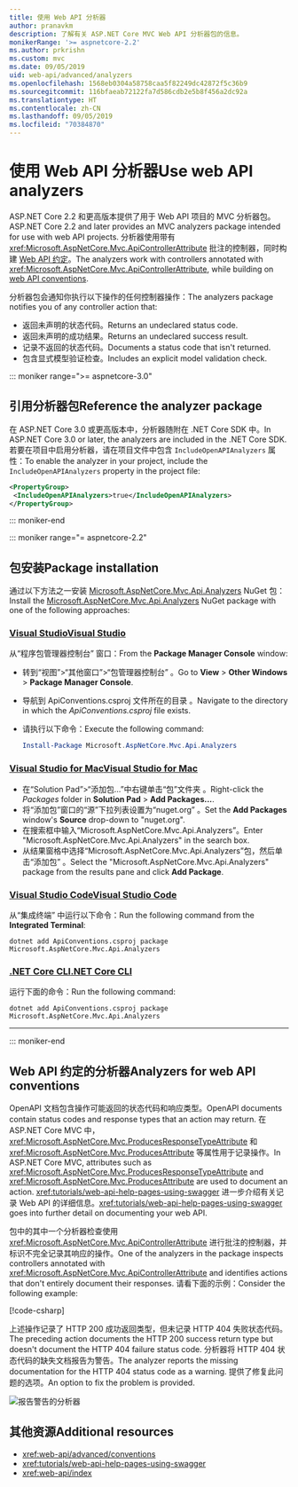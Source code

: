 ```yaml
---
title: 使用 Web API 分析器
author: pranavkm
description: 了解有关 ASP.NET Core MVC Web API 分析器包的信息。
monikerRange: '>= aspnetcore-2.2'
ms.author: prkrishn
ms.custom: mvc
ms.date: 09/05/2019
uid: web-api/advanced/analyzers
ms.openlocfilehash: 1568eb0304a58758caa5f82249dc42872f5c36b9
ms.sourcegitcommit: 116bfaeab72122fa7d586cdb2e5b8f456a2dc92a
ms.translationtype: HT
ms.contentlocale: zh-CN
ms.lasthandoff: 09/05/2019
ms.locfileid: "70384870"
---
```

# <a name="use-web-api-analyzers"></a><span data-ttu-id="66583-103">使用 Web API 分析器</span><span class="sxs-lookup"><span data-stu-id="66583-103">Use web API analyzers</span></span>

<span data-ttu-id="66583-104">ASP.NET Core 2.2 和更高版本提供了用于 Web API 项目的 MVC 分析器包。</span><span class="sxs-lookup"><span data-stu-id="66583-104">ASP.NET Core 2.2 and later provides an MVC analyzers package intended for use with web API projects.</span></span> <span data-ttu-id="66583-105">分析器使用带有 <xref:Microsoft.AspNetCore.Mvc.ApiControllerAttribute> 批注的控制器，同时构建 [Web API 约定](xref:web-api/advanced/conventions)。</span><span class="sxs-lookup"><span data-stu-id="66583-105">The analyzers work with controllers annotated with <xref:Microsoft.AspNetCore.Mvc.ApiControllerAttribute>, while building on [web API conventions](xref:web-api/advanced/conventions).</span></span>

<span data-ttu-id="66583-106">分析器包会通知你执行以下操作的任何控制器操作：</span><span class="sxs-lookup"><span data-stu-id="66583-106">The analyzers package notifies you of any controller action that:</span></span>

* <span data-ttu-id="66583-107">返回未声明的状态代码。</span><span class="sxs-lookup"><span data-stu-id="66583-107">Returns an undeclared status code.</span></span>
* <span data-ttu-id="66583-108">返回未声明的成功结果。</span><span class="sxs-lookup"><span data-stu-id="66583-108">Returns an undeclared success result.</span></span>
* <span data-ttu-id="66583-109">记录不返回的状态代码。</span><span class="sxs-lookup"><span data-stu-id="66583-109">Documents a status code that isn't returned.</span></span>
* <span data-ttu-id="66583-110">包含显式模型验证检查。</span><span class="sxs-lookup"><span data-stu-id="66583-110">Includes an explicit model validation check.</span></span>

::: moniker range=">= aspnetcore-3.0"

## <a name="reference-the-analyzer-package"></a><span data-ttu-id="66583-111">引用分析器包</span><span class="sxs-lookup"><span data-stu-id="66583-111">Reference the analyzer package</span></span>

<span data-ttu-id="66583-112">在 ASP.NET Core 3.0 或更高版本中，分析器随附在 .NET Core SDK 中。</span><span class="sxs-lookup"><span data-stu-id="66583-112">In ASP.NET Core 3.0 or later, the analyzers are included in the .NET Core SDK.</span></span> <span data-ttu-id="66583-113">若要在项目中启用分析器，请在项目文件中包含 `IncludeOpenAPIAnalyzers` 属性：</span><span class="sxs-lookup"><span data-stu-id="66583-113">To enable the analyzer in your project, include the `IncludeOpenAPIAnalyzers` property in the project file:</span></span>

```xml
<PropertyGroup>
 <IncludeOpenAPIAnalyzers>true</IncludeOpenAPIAnalyzers>
</PropertyGroup>
```

::: moniker-end

::: moniker range="= aspnetcore-2.2"

## <a name="package-installation"></a><span data-ttu-id="66583-114">包安装</span><span class="sxs-lookup"><span data-stu-id="66583-114">Package installation</span></span>

<span data-ttu-id="66583-115">通过以下方法之一安装 [Microsoft.AspNetCore.Mvc.Api.Analyzers](https://www.nuget.org/packages/Microsoft.AspNetCore.Mvc.Api.Analyzers) NuGet 包：</span><span class="sxs-lookup"><span data-stu-id="66583-115">Install the [Microsoft.AspNetCore.Mvc.Api.Analyzers](https://www.nuget.org/packages/Microsoft.AspNetCore.Mvc.Api.Analyzers) NuGet package with one of the following approaches:</span></span>

### <a name="visual-studiotabvisual-studio"></a>[<span data-ttu-id="66583-116">Visual Studio</span><span class="sxs-lookup"><span data-stu-id="66583-116">Visual Studio</span></span>](#tab/visual-studio)

<span data-ttu-id="66583-117">从“程序包管理器控制台”  窗口：</span><span class="sxs-lookup"><span data-stu-id="66583-117">From the **Package Manager Console** window:</span></span>
  * <span data-ttu-id="66583-118">转到“视图”>“其他窗口”>“包管理器控制台”    。</span><span class="sxs-lookup"><span data-stu-id="66583-118">Go to **View** > **Other Windows** > **Package Manager Console**.</span></span>
  * <span data-ttu-id="66583-119">导航到 ApiConventions.csproj 文件所在的目录  。</span><span class="sxs-lookup"><span data-stu-id="66583-119">Navigate to the directory in which the *ApiConventions.csproj* file exists.</span></span>
  * <span data-ttu-id="66583-120">请执行以下命令：</span><span class="sxs-lookup"><span data-stu-id="66583-120">Execute the following command:</span></span>

    ```powershell
    Install-Package Microsoft.AspNetCore.Mvc.Api.Analyzers
    ```

### <a name="visual-studio-for-mactabvisual-studio-mac"></a>[<span data-ttu-id="66583-121">Visual Studio for Mac</span><span class="sxs-lookup"><span data-stu-id="66583-121">Visual Studio for Mac</span></span>](#tab/visual-studio-mac)

* <span data-ttu-id="66583-122">在“Solution Pad”>“添加包...”中右键单击“包”文件夹    。</span><span class="sxs-lookup"><span data-stu-id="66583-122">Right-click the *Packages* folder in **Solution Pad** > **Add Packages...**.</span></span>
* <span data-ttu-id="66583-123">将“添加包”窗口的“源”下拉列表设置为“nuget.org”   。</span><span class="sxs-lookup"><span data-stu-id="66583-123">Set the **Add Packages** window's **Source** drop-down to "nuget.org".</span></span>
* <span data-ttu-id="66583-124">在搜索框中输入“Microsoft.AspNetCore.Mvc.Api.Analyzers”。</span><span class="sxs-lookup"><span data-stu-id="66583-124">Enter "Microsoft.AspNetCore.Mvc.Api.Analyzers" in the search box.</span></span>
* <span data-ttu-id="66583-125">从结果窗格中选择“Microsoft.AspNetCore.Mvc.Api.Analyzers”包，然后单击“添加包”  。</span><span class="sxs-lookup"><span data-stu-id="66583-125">Select the "Microsoft.AspNetCore.Mvc.Api.Analyzers" package from the results pane and click **Add Package**.</span></span>

### <a name="visual-studio-codetabvisual-studio-code"></a>[<span data-ttu-id="66583-126">Visual Studio Code</span><span class="sxs-lookup"><span data-stu-id="66583-126">Visual Studio Code</span></span>](#tab/visual-studio-code)

<span data-ttu-id="66583-127">从“集成终端”  中运行以下命令：</span><span class="sxs-lookup"><span data-stu-id="66583-127">Run the following command from the **Integrated Terminal**:</span></span>

```console
dotnet add ApiConventions.csproj package Microsoft.AspNetCore.Mvc.Api.Analyzers
```

### <a name="net-core-clitabnetcore-cli"></a>[<span data-ttu-id="66583-128">.NET Core CLI</span><span class="sxs-lookup"><span data-stu-id="66583-128">.NET Core CLI</span></span>](#tab/netcore-cli)

<span data-ttu-id="66583-129">运行下面的命令：</span><span class="sxs-lookup"><span data-stu-id="66583-129">Run the following command:</span></span>

```console
dotnet add ApiConventions.csproj package Microsoft.AspNetCore.Mvc.Api.Analyzers
```

---

::: moniker-end

## <a name="analyzers-for-web-api-conventions"></a><span data-ttu-id="66583-130">Web API 约定的分析器</span><span class="sxs-lookup"><span data-stu-id="66583-130">Analyzers for web API conventions</span></span>

<span data-ttu-id="66583-131">OpenAPI 文档包含操作可能返回的状态代码和响应类型。</span><span class="sxs-lookup"><span data-stu-id="66583-131">OpenAPI documents contain status codes and response types that an action may return.</span></span> <span data-ttu-id="66583-132">在 ASP.NET Core MVC 中，<xref:Microsoft.AspNetCore.Mvc.ProducesResponseTypeAttribute> 和 <xref:Microsoft.AspNetCore.Mvc.ProducesAttribute> 等属性用于记录操作。</span><span class="sxs-lookup"><span data-stu-id="66583-132">In ASP.NET Core MVC, attributes such as <xref:Microsoft.AspNetCore.Mvc.ProducesResponseTypeAttribute> and <xref:Microsoft.AspNetCore.Mvc.ProducesAttribute> are used to document an action.</span></span> <span data-ttu-id="66583-133"><xref:tutorials/web-api-help-pages-using-swagger> 进一步介绍有关记录 Web API 的详细信息。</span><span class="sxs-lookup"><span data-stu-id="66583-133"><xref:tutorials/web-api-help-pages-using-swagger> goes into further detail on documenting your web API.</span></span>

<span data-ttu-id="66583-134">包中的其中一个分析器检查使用 <xref:Microsoft.AspNetCore.Mvc.ApiControllerAttribute> 进行批注的控制器，并标识不完全记录其响应的操作。</span><span class="sxs-lookup"><span data-stu-id="66583-134">One of the analyzers in the package inspects controllers annotated with <xref:Microsoft.AspNetCore.Mvc.ApiControllerAttribute> and identifies actions that don't entirely document their responses.</span></span> <span data-ttu-id="66583-135">请看下面的示例：</span><span class="sxs-lookup"><span data-stu-id="66583-135">Consider the following example:</span></span>

[!code-csharp[](conventions/sample/Controllers/ContactsController.cs?name=missing404docs&highlight=10)]

<span data-ttu-id="66583-136">上述操作记录了 HTTP 200 成功返回类型，但未记录 HTTP 404 失败状态代码。</span><span class="sxs-lookup"><span data-stu-id="66583-136">The preceding action documents the HTTP 200 success return type but doesn't document the HTTP 404 failure status code.</span></span> <span data-ttu-id="66583-137">分析器将 HTTP 404 状态代码的缺失文档报告为警告。</span><span class="sxs-lookup"><span data-stu-id="66583-137">The analyzer reports the missing documentation for the HTTP 404 status code as a warning.</span></span> <span data-ttu-id="66583-138">提供了修复此问题的选项。</span><span class="sxs-lookup"><span data-stu-id="66583-138">An option to fix the problem is provided.</span></span>

![报告警告的分析器](conventions/_static/Analyzer.gif)

## <a name="additional-resources"></a><span data-ttu-id="66583-140">其他资源</span><span class="sxs-lookup"><span data-stu-id="66583-140">Additional resources</span></span>

* <xref:web-api/advanced/conventions>
* <xref:tutorials/web-api-help-pages-using-swagger>
* <xref:web-api/index>
